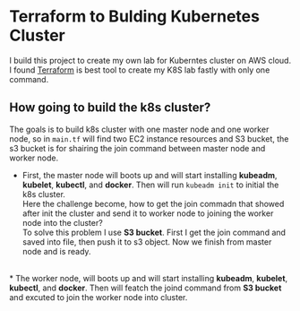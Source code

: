 # Terraform to Bulding Kubernetes Cluster
I build this project to create my own lab for Kuberntes cluster on AWS cloud. I found [Terraform](https://www.terraform.io) is best tool to create my K8S lab fastly with only one command.


## How going to build the k8s cluster?
The goals is to build k8s cluster with one master node and one worker node, so in `main.tf` will find two EC2 instance resources and S3 bucket, the s3 bucket is for shairing the join command between master node and worker node.
<br>
* First, the master node will boots up and will start installing <b>kubeadm</b>, <b>kubelet</b>, <b>kubectl</b>, and <b>docker</b>. Then will run `kubeadm init` to initial the k8s cluster.<br>
Here the challenge become, how to get the join commadn that showed after init the cluster and send it to worker node to joining the worker node into the cluster? <br>
To solve this problem I use <b>S3 bucket</b>. First I get the join command and saved into file, then push it to s3 object. Now we finish from master node and is ready.
<br>
* The worker node, will boots up and will start installing <b>kubeadm</b>, <b>kubelet</b>, <b>kubectl</b>, and <b>docker</b>. Then will featch the joind command from <b>S3 bucket</b> and excuted to join the worker node into cluster.

